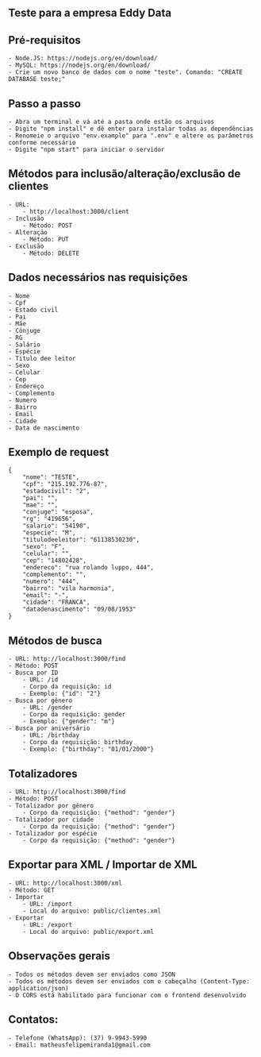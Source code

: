 ## Teste para a empresa Eddy Data

## Pré-requisitos

	- Node.JS: https://nodejs.org/en/download/
	- MySQL: https://nodejs.org/en/download/
	- Crie um novo banco de dados com o nome "teste". Comando: "CREATE DATABASE teste;"

## Passo a passo

	- Abra um terminal e vá até a pasta onde estão os arquivos
	- Digite "npm install" e dê enter para instalar todas as dependências
	- Renomeie o arquivo "env.example" para ".env" e altere os parâmetros conforme necessário
	- Digite "npm start" para iniciar o servidor

## Métodos para inclusão/alteração/exclusão de clientes
	- URL:
		- http://localhost:3000/client
	- Inclusão
		- Método: POST
	- Alteração
		- Método: PUT
	- Exclusão
		- Método: DELETE

## Dados necessários nas requisições
	- Nome
	- Cpf
	- Estado civil
	- Pai
	- Mãe
	- Cônjuge
	- RG
	- Salário
	- Espécie
	- Titulo dee leitor
	- Sexo
	- Celular
	- Cep
	- Endereço
	- Complemento
	- Numero
	- Bairro
	- Email
	- Cidade
	- Data de nascimento

## Exemplo de request
```
{
	"nome": "TESTE",
	"cpf": "215.192.776-87",
	"estadocivil": "2",
	"pai": "",
	"mae": "",
	"conjuge": "esposa",
	"rg": "419656",
	"salario": "54190",
	"especie": "M",
	"titulodeeleitor": "61138530230",
	"sexo": "F",
	"celular": "",
	"cep": "14802428",
	"endereco": "rua rolando luppo, 444",
	"complemento": "",
	"numero": "444",
	"bairro": "vila harmonia",
	"email": "-",
	"cidade": "FRANCA",
	"datadenascimento": "09/08/1953"
}
```

## Métodos de busca
	
	- URL: http://localhost:3000/find
	- Método: POST
	- Busca por ID
		- URL: /id
		- Corpo da requisição: id
		- Exemplo: {"id": "2"}
	- Busca por gênero
		- URL: /gender
		- Corpo da requisição: gender
		- Exemplo: {"gender": "m"}
	- Busca por aniversário
		- URL: /birthday
		- Corpo da requisição: birthday
		- Exemplo: {"birthday": "01/01/2000"}

## Totalizadores
	
	- URL: http://localhost:3000/find
	- Método: POST
	- Totalizador por gênero
		- Corpo da requisição: {"method": "gender"}
	- Totalizador por cidade
		- Corpo da requisição: {"method": "gender"}
	- Totalizador por espécie
		- Corpo da requisição: {"method": "gender"}

## Exportar para XML / Importar de XML

	- URL: http://localhost:3000/xml
	- Método: GET
	- Importar
		- URL: /import
		- Local do arquivo: public/clientes.xml
	- Exportar
		- URL: /export
		- Local do arquivo: public/export.xml

## Observações gerais
	- Todos os métodos devem ser enviados como JSON
	- Todos os métodos devem ser enviados com o cabeçalho (Content-Type: application/json)
	- O CORS está habilitado para funcionar com o frontend desenvolvido
## Contatos:

	- Telefone (WhatsApp): (37) 9-9943-5990
	- Email: matheusfelipemiranda1@gmail.com
